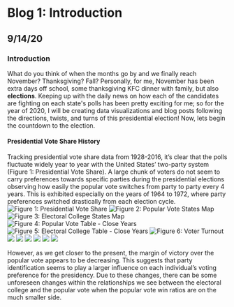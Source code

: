 # Blog 1: Introduction
## 9/14/20
### Introduction
What do you think of when the months go by and we finally reach November? Thanksgiving? Fall?
Personally, for me, November has been extra days off school, some thanksgiving KFC dinner with family, but also **elections**. Keeping up with the daily news on how each of the candidates are fighting on each state's polls has been pretty exciting for me; so for the year of 2020, I will be creating data visualizations and blog posts following the directions, twists, and turns of this presidential election!
Now, lets begin the countdown to the election.
#### Presidential Vote Share History
Tracking presidential vote share data from 1928-2016, it’s clear that the polls fluctuate widely year to year with the United States’ two-party system (Figure 1: Presidential Vote Share). A large chunk of voters do not seem to carry preferences towards specific parties during the presidential elections observing how easily the popular vote switches from party to party every 4 years. This is exhibited especially on the years of 1964 to 1972, where party preferences switched drastically from each election cycle.   
![Figure 1: Presidential Vote Share](../Rplots/week1/PV_national_historical.png)
![Figure 2: Popular Vote States Map](../Rplots/week1/PV_states_historical.png)
![Figure 3: Electoral College States Map](../Rplots/week1/EC_states_historical.png)
![Figure 4: Popular Vote Table - Close Years](../Rplots/week1/output.png)
![Figure 5: Electoral College Table - Close Years](../Rplots/week1/electoral.png)
![Figure 6: Voter Turnout](../Rplots/week1/VoterTurnout_states_2016.png)
![](../Rplots/week1/PV_national_historical.png)
![](../Rplots/week1/PV_states_historical.png)
![](../Rplots/week1/EC_states_historical.png)
![](../Rplots/week1/output.png)
![](../Rplots/week1/electoral.png)
![](../Rplots/week1/VoterTurnout_states_2016.png)

However, as we get closer to the present, the margin of victory over the popular vote appears to be decreasing. This suggests that party identification seems to play a larger influence on each individual’s voting preference for the presidency. Due to these changes, there can be some unforeseen changes within the relationships we see between the electoral college and the popular vote when the popular vote win ratios are on the much smaller side.
